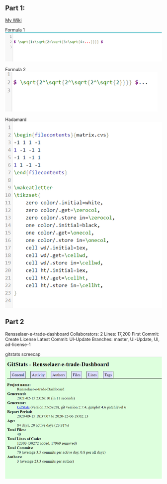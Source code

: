 ## Part 1:
[My Wiki](https://github.com/VictoriaSavage526/Lab-3/wiki)

Formula 1 ![Formula 1](https://github.com/VictoriaSavage526/Lab-3/blob/main/sqrt1.PNG)


Formula 2 ![Formula 2](https://github.com/VictoriaSavage526/Lab-3/blob/main/sqrt.png)

Hadamard ![Hadamard](https://github.com/VictoriaSavage526/Lab-3/blob/main/hadamard.PNG)

## Part 2
Rensselaer-e-trade-dashboard
Collaborators: 2
Lines: 17,200
First Commit: Create License
Latest Commit: UI-Update
Branches: master, UI-Update, UI, ad-license-1

gitstats screecap ![gitstats](https://github.com/VictoriaSavage526/Lab-3/blob/main/stats.PNG)
